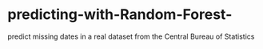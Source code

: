 # predicting-with-Random-Forest-
predict missing dates in a real dataset from the Central Bureau of Statistics
